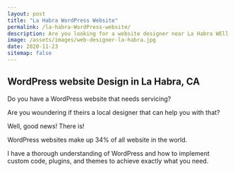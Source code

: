 ```yaml
---
layout: post
title: "La Habra WordPress Website"
permalink: /la-habra-WordPress-website/
description: Are you looking for a website designer near La Habra WEll LOOK NO FURTHER Check out the page I can answer your question.
image: /assets/images/web-designer-la-habra.jpg
date: 2020-11-23
sitemap: false
---
```

## WordPress website Design in La Habra, CA

Do you have a WordPress website that needs servicing?

Are you woundering if theirs a local designer that can help you with that?

Well, good news! There is!

WordPress websites make up 34% of all website in the world. 

I have a thorough understanding of WordPress and how to implement custom code, plugins, and themes to achieve exactly what you need.  

